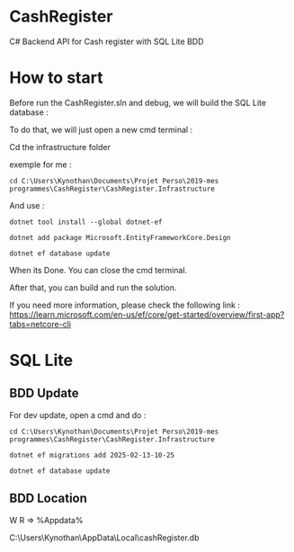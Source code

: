 # CashRegister
C# Backend API for Cash register with SQL Lite BDD

# How to start 

Before run the CashRegister.sln and debug, we will build the SQL Lite database :

To do that, we will just open a new cmd terminal :

Cd the infrastructure folder 

exemple for me : 

```
cd C:\Users\Kynothan\Documents\Projet Perso\2019-mes programmes\CashRegister\CashRegister.Infrastructure
```

And use :

```
dotnet tool install --global dotnet-ef
```

```
dotnet add package Microsoft.EntityFrameworkCore.Design
```

```
dotnet ef database update
```

When its Done. You can close the cmd terminal. 

After that, you can build and run the solution.

If you need more information, please check the following link :
https://learn.microsoft.com/en-us/ef/core/get-started/overview/first-app?tabs=netcore-cli

# SQL Lite

## BDD Update

For dev update, open a cmd and do :

```
cd C:\Users\Kynothan\Documents\Projet Perso\2019-mes programmes\CashRegister\CashRegister.Infrastructure
```

```
dotnet ef migrations add 2025-02-13-10-25
```

```
dotnet ef database update
```

## BDD Location

W R => %Appdata%

‪C:\Users\Kynothan\AppData\Local\cashRegister.db